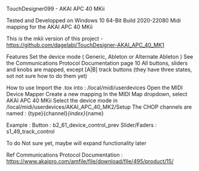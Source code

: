 TouchDesigner099 - AKAI APC 40 MKii

Tested and Developped on Windows 10 64-Bit Build 2020-22080
Midi mapping for the AKAI APC 40 MKii

This is the mkii version of this project - https://github.com/dagelabi/TouchDesigner-AKAI_APC_40_MK1

Features
Set the device mode ( Generic, Ableton or Alternate Ableton )
See the Communications Protocol Documentation page 10
All buttons, sliders and knobs are mapped, except [A|B] track buttons (they have three states, sot not sure how to do them yet)

How to use
Import the .tox into : /local/midi/userdevices
Open the MIDI Device Mapper
Create a new mapping
In the MIDI Map dropdown, select AKAI APC 40 MKii
Select the device mode in /local/midi/userdevices/AKAI_APC_40_MK2/Setup
The CHOP channels are named :
{type}{channel}_{index}_{name}

Example :
Button : b2_61_device_control_prev
Slider/Faders : s1_49_track_control

To do
Not sure yet, maybe will expand functionality later

Ref
Communications Protocol Documentation : https://www.akaipro.com/amfile/file/download/file/495/product/15/

